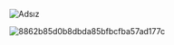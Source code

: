 ![Adsız](https://user-images.githubusercontent.com/74710096/198601917-c15fa34e-c248-4bc9-92a3-7771f96a3d8b.png)

![8862b85d0b8dbda85bfbcfba57ad177c](https://user-images.githubusercontent.com/74710096/198600064-6b25f689-e7bb-43fc-83bc-6d147cf96455.png)
